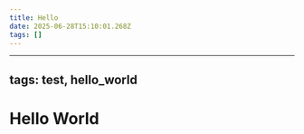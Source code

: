 ```yaml
---
title: Hello
date: 2025-06-28T15:10:01.268Z
tags: []
---
```

---
tags: test, hello_world
---

# Hello World